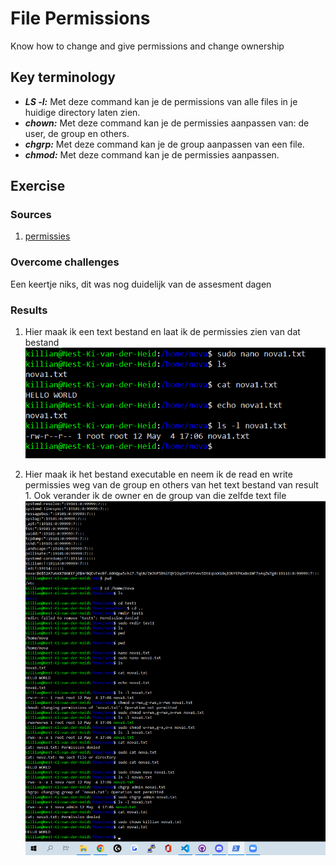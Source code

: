 # File Permissions
Know how to change and give permissions and change ownership

## Key terminology
 - ***LS -l:*** Met deze command kan je de permissions van alle files in je huidige directory laten zien.
 - ***chown:*** Met deze command kan je de permissies aanpassen van: de user, de group en others.
 - ***chgrp:*** Met deze command kan je de group aanpassen van een file.
 - ***chmod:*** Met deze command kan je de permissies aanpassen.

 


## Exercise
### Sources
1. [permissies](https://phoenixnap.com/kb/linux-file-permissions)



### Overcome challenges
Een keertje niks, dit was nog duidelijk van de assesment dagen


### Results

1. Hier maak ik een text bestand en laat ik de permissies zien van dat bestand
![SS](../../../00_includes/LNX-05/fileperms.png)

2. Hier maak ik het bestand executable en neem ik de read en write permissies weg van de group en others van het text bestand van result 1. Ook verander ik de owner en de group van die zelfde text file
![SS](../../../00_includes/LNX-05/changeowner.png)